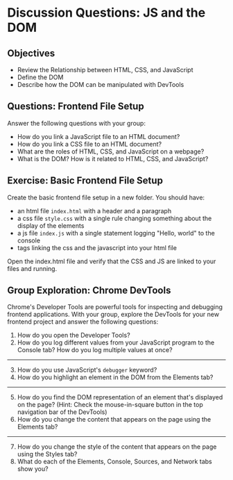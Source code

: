 # Discussion Questions: JS and the DOM

## Objectives

- Review the Relationship between HTML, CSS, and JavaScript
- Define the DOM
- Describe how the DOM can be manipulated with DevTools

## Questions: Frontend File Setup

Answer the following questions with your group:

- How do you link a JavaScript file to an HTML document?
- How do you link a CSS file to an HTML document?
- What are the roles of HTML, CSS, and JavaScript on a webpage?
- What is the DOM? How is it related to HTML, CSS, and JavaScript?

## Exercise: Basic Frontend File Setup

Create the basic frontend file setup in a new folder. You should have:

- an html file `index.html` with a header and a paragraph
- a css file `style.css` with a single rule changing something about the display
  of the elements
- a js file `index.js` with a single statement logging "Hello, world" to the console
- tags linking the css and the javascript into your html file

Open the index.html file and verify that the CSS and JS are linked to your files
and running.

## Group Exploration: Chrome DevTools

Chrome's Developer Tools are powerful tools for inspecting and debugging
frontend applications. With your group, explore the DevTools for your new
frontend project and answer the following questions:

1. How do you open the Developer Tools?
2. How do you log different values from your JavaScript program to the Console
  tab? How do you log multiple values at once?
---
3. How do you use JavaScript's `debugger` keyword?
4. How do you highlight an element in the DOM from the Elements tab?
---
5. How do you find the DOM representation of an element that's displayed on the
  page? (Hint: Check the mouse-in-square button in the top navigation bar of the
  DevTools)
6. How do you change the content that appears on the page using the Elements tab?
---
7. How do you change the style of the content that appears on the page using the Styles tab?
8. What do each of the Elements, Console, Sources, and Network tabs show you?
